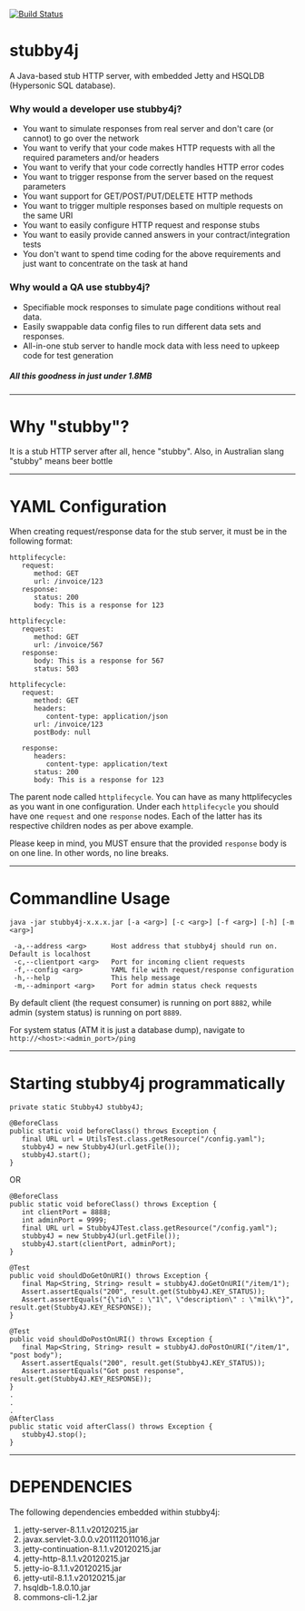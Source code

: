 [![Build Status](https://secure.travis-ci.org/azagniotov/stubby4j.png?branch=master)](http://travis-ci.org/azagniotov/stubby4j)

# stubby4j

A Java-based stub HTTP server, with embedded Jetty and HSQLDB (Hypersonic SQL database).

### Why would a developer use stubby4j?

* You want to simulate responses from real server and don't care (or cannot) to go over the network
* You want to verify that your code makes HTTP requests with all the required parameters and/or headers
* You want to verify that your code correctly handles HTTP error codes
* You want to trigger response from the server based on the request parameters
* You want support for GET/POST/PUT/DELETE HTTP methods
* You want to trigger multiple responses based on multiple requests on the same URI
* You want to easily configure HTTP request and response stubs
* You want to easily provide canned answers in your contract/integration tests
* You don't want to spend time coding for the above requirements and just want to concentrate on the task at hand

### Why would a QA use stubby4j?

* Specifiable mock responses to simulate page conditions without real data.
* Easily swappable data config files to run different data sets and responses.
* All-in-one stub server to handle mock data with less need to upkeep code for test generation

##### All this goodness in just under 1.8MB
_______________________________________________


Why "stubby"?
=============

It is a stub HTTP server after all, hence "stubby". Also, in Australian slang "stubby" means beer bottle
________________________________________________

YAML Configuration
==================

When creating request/response data for the stub server, it must be in the following format:

```
httplifecycle:
   request:
      method: GET
      url: /invoice/123
   response:
      status: 200
      body: This is a response for 123

httplifecycle:
   request:
      method: GET
      url: /invoice/567
   response:
      body: This is a response for 567
      status: 503

httplifecycle:
   request:
      method: GET
      headers:
         content-type: application/json
      url: /invoice/123
      postBody: null

   response:
      headers:
         content-type: application/text
      status: 200
      body: This is a response for 123
```
The parent node called `httplifecycle`. You can have as many httplifecycles as you want in one configuration.
Under each `httplifecycle` you should have one `request` and one `response` nodes. Each of the latter has its
respective children nodes as per above example. 

Please keep in mind, you MUST ensure that the provided `response` body is on one line. In other words, no line
breaks.
________________________________________________

Commandline Usage
=================

```
java -jar stubby4j-x.x.x.jar [-a <arg>] [-c <arg>] [-f <arg>] [-h] [-m <arg>]

 -a,--address <arg>      Host address that stubby4j should run on. Default is localhost
 -c,--clientport <arg>   Port for incoming client requests
 -f,--config <arg>       YAML file with request/response configuration
 -h,--help               This help message
 -m,--adminport <arg>    Port for admin status check requests
```

By default client (the request consumer) is running on port `8882`, while admin (system status) is running on port `8889`.

For system status (ATM it is just a database dump), navigate to `http://<host>:<admin_port>/ping`

________________________________________________

Starting stubby4j programmatically
==================================
```
private static Stubby4J stubby4J;

@BeforeClass
public static void beforeClass() throws Exception {
   final URL url = UtilsTest.class.getResource("/config.yaml");
   stubby4J = new Stubby4J(url.getFile());
   stubby4J.start();
}
```

OR

```
@BeforeClass
public static void beforeClass() throws Exception {
   int clientPort = 8888;
   int adminPort = 9999;
   final URL url = Stubby4JTest.class.getResource("/config.yaml");
   stubby4J = new Stubby4J(url.getFile());
   stubby4J.start(clientPort, adminPort);
}
```

```
@Test
public void shouldDoGetOnURI() throws Exception {
   final Map<String, String> result = stubby4J.doGetOnURI("/item/1");
   Assert.assertEquals("200", result.get(Stubby4J.KEY_STATUS));
   Assert.assertEquals("{\"id\" : \"1\", \"description\" : \"milk\"}", result.get(Stubby4J.KEY_RESPONSE));
}

@Test
public void shouldDoPostOnURI() throws Exception {
   final Map<String, String> result = stubby4J.doPostOnURI("/item/1", "post body");
   Assert.assertEquals("200", result.get(Stubby4J.KEY_STATUS));
   Assert.assertEquals("Got post response", result.get(Stubby4J.KEY_RESPONSE));
}
.
.
.
@AfterClass
public static void afterClass() throws Exception {
   stubby4J.stop();
}
```
________________________________________________

DEPENDENCIES
=============

The following dependencies embedded within stubby4j:

1. jetty-server-8.1.1.v20120215.jar 
2. javax.servlet-3.0.0.v201112011016.jar 
3. jetty-continuation-8.1.1.v20120215.jar 
4. jetty-http-8.1.1.v20120215.jar 
5. jetty-io-8.1.1.v20120215.jar 
6. jetty-util-8.1.1.v20120215.jar 
7. hsqldb-1.8.0.10.jar
8. commons-cli-1.2.jar
